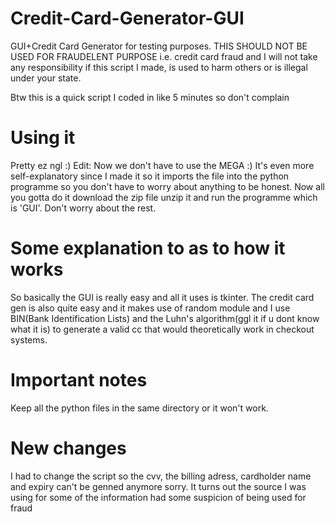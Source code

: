 # Credit-Card-Generator-GUI
GUI+Credit Card Generator for testing purposes. THIS SHOULD NOT BE USED FOR FRAUDELENT PURPOSE i.e. credit card fraud and I will not take any responsibility if this script I made, is used to harm others or is illegal under your state.

Btw this is a quick script I coded in like 5 minutes so don't complain

# Using it
Pretty ez ngl :)
Edit: Now we don't have to use the MEGA :) It's even more self-explanatory since I made it so it imports the file into the python programme so you don't have to worry about anything to be honest. Now all you gotta do it download the zip file unzip it and run the programme which is 'GUI'. Don't worry about the rest.

# Some explanation to as to how it works
So basically the GUI is really easy and all it uses is tkinter. The credit card gen is also quite easy and it makes use of random module and I use BIN(Bank Identification Lists) and the Luhn's algorithm(ggl it if u dont know what it is) to generate a valid cc that would theoretically work in checkout systems.

# Important notes
Keep all the python files in the same directory or it won't work.

# New changes
I had to change the script so the cvv, the billing adress, cardholder name and expiry can't be genned anymore sorry. It turns out the source I was using for some of the information had some suspicion of being used for fraud
